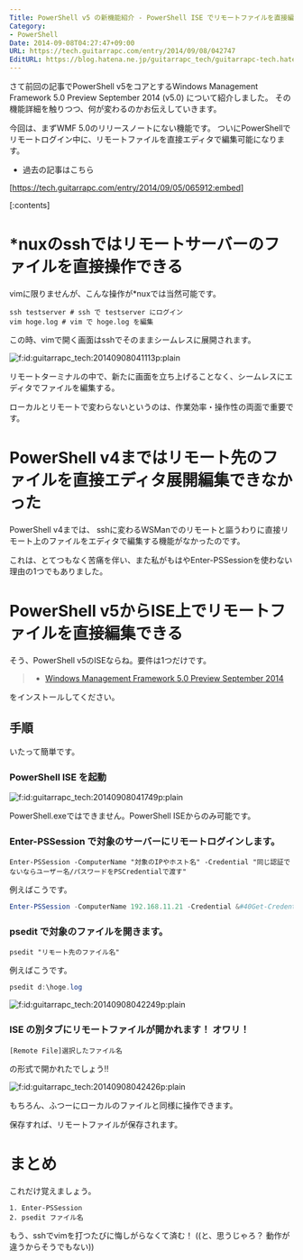 ```yaml
---
Title: PowerShell v5 の新機能紹介 - PowerShell ISE でリモートファイルを直接編集可能に
Category:
- PowerShell
Date: 2014-09-08T04:27:47+09:00
URL: https://tech.guitarrapc.com/entry/2014/09/08/042747
EditURL: https://blog.hatena.ne.jp/guitarrapc_tech/guitarrapc-tech.hatenablog.com/atom/entry/12921228815732281906
---
```


さて前回の記事でPowerShell v5をコアとするWindows Management Framework 5.0 Preview September 2014 (v5.0) について紹介しました。
その機能詳細を触りつつ、何が変わるのかお伝えしていきます。

今回は、まずWMF 5.0のリリースノートにない機能です。
ついにPowerShellでリモートログイン中に、リモートファイルを直接エディタで編集可能になります。

- 過去の記事はこちら

[https://tech.guitarrapc.com/entry/2014/09/05/065912:embed]


[:contents]

# *nuxのsshではリモートサーバーのファイルを直接操作できる

vimに限りませんが、こんな操作が*nuxでは当然可能です。

```shell
ssh testserver # ssh で testserver にログイン
vim hoge.log # vim で hoge.log を編集
```

この時、vimで開く画面はsshでそのままシームレスに展開されます。

<p><span itemscope itemtype="https://schema.org/Photograph"><img src="https://cdn-ak.f.st-hatena.com/images/fotolife/g/guitarrapc_tech/20140908/20140908041113.png" alt="f:id:guitarrapc_tech:20140908041113p:plain" title="f:id:guitarrapc_tech:20140908041113p:plain" class="hatena-fotolife" itemprop="image"></span></p>

リモートターミナルの中で、新たに画面を立ち上げることなく、シームレスにエディタでファイルを編集する。

ローカルとリモートで変わらないというのは、作業効率・操作性の両面で重要です。

# PowerShell v4まではリモート先のファイルを直接エディタ展開編集できなかった

PowerShell v4までは、 sshに変わるWSManでのリモートと謳うわりに直接リモート上のファイルをエディタで編集する機能がなかったのです。

これは、とてつもなく苦痛を伴い、また私がもはやEnter-PSSessionを使わない理由の1つでもありました。

# PowerShell v5からISE上でリモートファイルを直接編集できる

そう、PowerShell v5のISEならね。要件は1つだけです。

> - [Windows Management Framework 5.0 Preview September 2014](https://www.microsoft.com/en-us/download/details.aspx?id=44070)

をインストールしてください。

## 手順

いたって簡単です。

### PowerShell ISE を起動

<p><span itemscope itemtype="https://schema.org/Photograph"><img src="https://cdn-ak.f.st-hatena.com/images/fotolife/g/guitarrapc_tech/20140908/20140908041749.png" alt="f:id:guitarrapc_tech:20140908041749p:plain" title="f:id:guitarrapc_tech:20140908041749p:plain" class="hatena-fotolife" itemprop="image"></span></p>

PowerShell.exeではできません。PowerShell ISEからのみ可能です。

### Enter-PSSession で対象のサーバーにリモートログインします。

```
Enter-PSSession -ComputerName "対象のIPやホスト名" -Credential "同じ認証でないならユーザー名/パスワードをPSCredentialで渡す"
```

例えばこうです。

```ps1
Enter-PSSession -ComputerName 192.168.11.21 -Credential &#40Get-Credential&#41
```

### psedit で対象のファイルを開きます。

```
psedit "リモート先のファイル名"
```

例えばこうです。

```ps1
psedit d:\hoge.log
```

<p><span itemscope itemtype="https://schema.org/Photograph"><img src="https://cdn-ak.f.st-hatena.com/images/fotolife/g/guitarrapc_tech/20140908/20140908042249.png" alt="f:id:guitarrapc_tech:20140908042249p:plain" title="f:id:guitarrapc_tech:20140908042249p:plain" class="hatena-fotolife" itemprop="image"></span></p>


### ISE の別タブにリモートファイルが開かれます！ オワリ！

```
[Remote File]選択したファイル名
```

の形式で開かれたでしょう!!

<p><span itemscope itemtype="https://schema.org/Photograph"><img src="https://cdn-ak.f.st-hatena.com/images/fotolife/g/guitarrapc_tech/20140908/20140908042426.png" alt="f:id:guitarrapc_tech:20140908042426p:plain" title="f:id:guitarrapc_tech:20140908042426p:plain" class="hatena-fotolife" itemprop="image"></span></p>

もちろん、ふつーにローカルのファイルと同様に操作できます。

保存すれば、リモートファイルが保存されます。

# まとめ

これだけ覚えましょう。

```
1. Enter-PSSession
2. psedit ファイル名
```

もう、sshでvimを打つたびに悔しがらなくて済む！ ((と、思うじゃろ？ 動作が違うからそうでもない))
